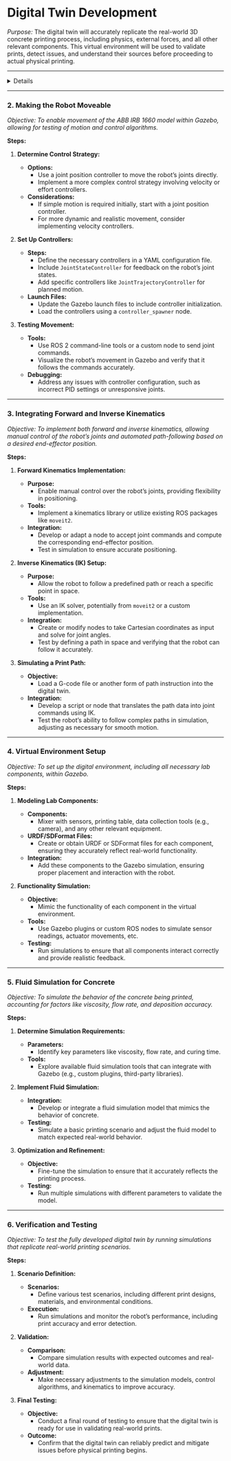 # Digital Twin Development

_Purpose:_
The digital twin will accurately replicate the real-world 3D concrete printing process, including physics, external forces, and all other relevant components. This virtual environment will be used to validate prints, detect issues, and understand their sources before proceeding to actual physical printing.

---

<details>

### **1. Robot Model Creation and Launch in Gazebo**

_Objective:
To create a virtual representation of the ABB IRB 1660 robot and launch it in the Gazebo simulation environment._

**Steps:**

1. **ROS 2 Workspace Setup:**
   - Create a dedicated ROS 2 workspace for the project (e.g., `ros2_irb1660`).
   - Ensure all necessary dependencies (ROS 2 Humble, Gazebo) are installed.
   - Initialize the workspace, create a `src` directory, and clone any relevant repositories.

2. **URDF File Creation:**
   - Write the URDF (Unified Robot Description Format) file for the ABB IRB 1660.
     - **Components to Include:**
       - Links and joints corresponding to the physical components of the robot.
       - Definition of the robot’s kinematic chain.
       - Inclusion of physical properties like mass, inertia, and joint limits.
     - **Testing:**
       - Visualize the URDF in Rviz to ensure the model is correctly defined.
       - Debug and correct any issues with link orientations, joint connections, etc.

3. **Launch Files:**
   - Create ROS 2 launch files to spawn the robot in Gazebo.
     - **Files to Create:**
       - `spawn_robot_gazebo.launch.py` to load the robot model into Gazebo.
       - `display.launch.py` for visualizing the robot in Rviz, if necessary.
     - **Testing:**
       - Launch the robot in Gazebo and verify its presence, orientation, and scale.

4. **Building the Network of Files:**
   - Organize the workspace to include URDF files, meshes (if using detailed 3D models), configuration files, and launch files.
   - Ensure all paths in `CMakeLists.txt` and `package.xml` are correct.
   - Build and source the workspace, resolving any dependencies or errors.
</details>

---

### **2. Making the Robot Moveable**

_Objective:
To enable movement of the ABB IRB 1660 model within Gazebo, allowing for testing of motion and control algorithms._

**Steps:**

1. **Determine Control Strategy:**
   - **Options:**
     - Use a joint position controller to move the robot’s joints directly.
     - Implement a more complex control strategy involving velocity or effort controllers.
   - **Considerations:**
     - If simple motion is required initially, start with a joint position controller.
     - For more dynamic and realistic movement, consider implementing velocity controllers.

2. **Set Up Controllers:**
   - **Steps:**
     - Define the necessary controllers in a YAML configuration file.
     - Include `JointStateController` for feedback on the robot’s joint states.
     - Add specific controllers like `JointTrajectoryController` for planned motion.
   - **Launch Files:**
     - Update the Gazebo launch files to include controller initialization.
     - Load the controllers using a `controller_spawner` node.

3. **Testing Movement:**
   - **Tools:**
     - Use ROS 2 command-line tools or a custom node to send joint commands.
     - Visualize the robot’s movement in Gazebo and verify that it follows the commands accurately.
   - **Debugging:**
     - Address any issues with controller configuration, such as incorrect PID settings or unresponsive joints.

---

### **3. Integrating Forward and Inverse Kinematics**

_Objective:
To implement both forward and inverse kinematics, allowing manual control of the robot’s joints and automated path-following based on a desired end-effector position._

**Steps:**

1. **Forward Kinematics Implementation:**
   - **Purpose:**
     - Enable manual control over the robot’s joints, providing flexibility in positioning.
   - **Tools:**
     - Implement a kinematics library or utilize existing ROS packages like `moveit2`.
   - **Integration:**
     - Develop or adapt a node to accept joint commands and compute the corresponding end-effector position.
     - Test in simulation to ensure accurate positioning.

2. **Inverse Kinematics (IK) Setup:**
   - **Purpose:**
     - Allow the robot to follow a predefined path or reach a specific point in space.
   - **Tools:**
     - Use an IK solver, potentially from `moveit2` or a custom implementation.
   - **Integration:**
     - Create or modify nodes to take Cartesian coordinates as input and solve for joint angles.
     - Test by defining a path in space and verifying that the robot can follow it accurately.

3. **Simulating a Print Path:**
   - **Objective:**
     - Load a G-code file or another form of path instruction into the digital twin.
   - **Integration:**
     - Develop a script or node that translates the path data into joint commands using IK.
     - Test the robot’s ability to follow complex paths in simulation, adjusting as necessary for smooth motion.

---

### **4. Virtual Environment Setup**

_Objective:
To set up the digital environment, including all necessary lab components, within Gazebo._

**Steps:**

1. **Modeling Lab Components:**
   - **Components:**
     - Mixer with sensors, printing table, data collection tools (e.g., camera), and any other relevant equipment.
   - **URDF/SDFormat Files:**
     - Create or obtain URDF or SDFormat files for each component, ensuring they accurately reflect real-world functionality.
   - **Integration:**
     - Add these components to the Gazebo simulation, ensuring proper placement and interaction with the robot.

2. **Functionality Simulation:**
   - **Objective:**
     - Mimic the functionality of each component in the virtual environment.
   - **Tools:**
     - Use Gazebo plugins or custom ROS nodes to simulate sensor readings, actuator movements, etc.
   - **Testing:**
     - Run simulations to ensure that all components interact correctly and provide realistic feedback.

---

### **5. Fluid Simulation for Concrete**

_Objective:
To simulate the behavior of the concrete being printed, accounting for factors like viscosity, flow rate, and deposition accuracy._

**Steps:**

1. **Determine Simulation Requirements:**
   - **Parameters:**
     - Identify key parameters like viscosity, flow rate, and curing time.
   - **Tools:**
     - Explore available fluid simulation tools that can integrate with Gazebo (e.g., custom plugins, third-party libraries).

2. **Implement Fluid Simulation:**
   - **Integration:**
     - Develop or integrate a fluid simulation model that mimics the behavior of concrete.
   - **Testing:**
     - Simulate a basic printing scenario and adjust the fluid model to match expected real-world behavior.

3. **Optimization and Refinement:**
   - **Objective:**
     - Fine-tune the simulation to ensure that it accurately reflects the printing process.
   - **Testing:**
     - Run multiple simulations with different parameters to validate the model.

---

### **6. Verification and Testing**

_Objective:
To test the fully developed digital twin by running simulations that replicate real-world printing scenarios._

**Steps:**

1. **Scenario Definition:**
   - **Scenarios:**
     - Define various test scenarios, including different print designs, materials, and environmental conditions.
   - **Execution:**
     - Run simulations and monitor the robot’s performance, including print accuracy and error detection.

2. **Validation:**
   - **Comparison:**
     - Compare simulation results with expected outcomes and real-world data.
   - **Adjustment:**
     - Make necessary adjustments to the simulation models, control algorithms, and kinematics to improve accuracy.

3. **Final Testing:**
   - **Objective:**
     - Conduct a final round of testing to ensure that the digital twin is ready for use in validating real-world prints.
   - **Outcome:**
     - Confirm that the digital twin can reliably predict and mitigate issues before physical printing begins.

